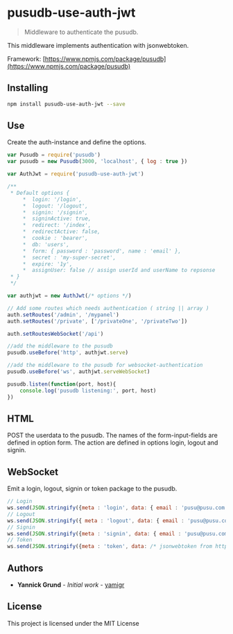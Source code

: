 # pusudb-use-auth-jwt

> Middleware to authenticate the pusudb.

This middleware implements authentication with jsonwebtoken.

Framework: [https://www.npmjs.com/package/pusudb](https://www.npmjs.com/package/pusudb)

<a name="installing"></a>
## Installing

```sh
npm install pusudb-use-auth-jwt --save
```

## Use
Create the auth-instance and define the options.

```js
var Pusudb = require('pusudb')
var pusudb = new Pusudb(3000, 'localhost', { log : true })

var AuthJwt = require('pusudb-use-auth-jwt')

/**
 * Default options {
     *  login: '/login',
     *  logout: '/logout',
     *  signin: '/signin',
     *  signinActive: true,
     *  redirect: '/index',
     *  redirectActive: false,
     *  cookie : 'bearer',
     *  db: 'users',
     *  form: { password : 'password', name : 'email' },
     *  secret : 'my-super-secret',
     *  expire: '1y',
     *  assignUser: false // assign userId and userName to repsonse
 * }
 */

var authjwt = new AuthJwt(/* options */) 

// Add some routes which needs authentication ( string || array )
auth.setRoutes('/admin', '/mypanel')
auth.setRoutes('/private', ['/privateOne', '/privateTwo'])

auth.setRoutesWebSocket('/api')

//add the middleware to the pusudb
pusudb.useBefore('http', authjwt.serve)

//add the middleware to the pusudb for websocket-authentication
pusudb.useBefore('ws', authjwt.serveWebSocket)

pusudb.listen(function(port, host){
    console.log('pusudb listening:', port, host)
})
```

## HTML

POST the userdata to the pusudb. The names of the form-input-fields are defined in option form. The action are defined in options login, logout and signin.

## WebSocket

Emit a login, logout, signin or token package to the pusudb.

```js
// Login
ws.send(JSON.stringify({meta : 'login', data: { email : 'pusu@pusu.com', password: '1234'}}));
// Logout
ws.send(JSON.stringify({ meta : 'logout', data: { email : 'pusu@pusu.com', password: '1234'}}));
// Signin
ws.send(JSON.stringify({meta : 'signin', data: { email : 'pusu@pusu.com', password: '1234'}}));
// Token
ws.send(JSON.stringify({meta : 'token', data: /* jsonwebtoken from http-cookie, check options */));
``` 


<a name="authors"></a>

## Authors

* **Yannick Grund** - *Initial work* - [yamigr](https://github.com/yamigr)

<a name="license"></a>

## License

This project is licensed under the MIT License

